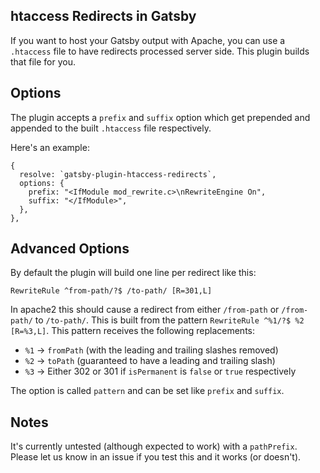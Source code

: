 htaccess Redirects in Gatsby
---

If you want to host your Gatsby output with Apache, you can use a `.htaccess`
file to have redirects processed server side. This plugin builds that file for
you.

## Options

The plugin accepts a `prefix` and `suffix` option which get prepended and
appended to the built `.htaccess` file respectively.

Here's an example:

```
{
  resolve: `gatsby-plugin-htaccess-redirects`,
  options: {
    prefix: "<IfModule mod_rewrite.c>\nRewriteEngine On",
    suffix: "</IfModule>",
  },
},
```

## Advanced Options

By default the plugin will build one line per redirect like this:

```htaccess
RewriteRule ^from-path/?$ /to-path/ [R=301,L]
```

In apache2 this should cause a redirect from either `/from-path` or `/from-path/` to `/to-path/`. This is built from the pattern `RewriteRule ^%1/?$ %2 [R=%3,L]`. This pattern receives the following replacements:

* `%1` -> `fromPath` (with the leading and trailing slashes removed)
* `%2` -> `toPath` (guaranteed to have a leading and trailing slash)
* `%3` -> Either 302 or 301 if `isPermanent` is `false` or `true` respectively

The option is called `pattern` and can be set like `prefix` and `suffix`.

## Notes

It's currently untested (although expected to work) with a `pathPrefix`. Please
let us know in an issue if you test this and it works (or doesn't).

